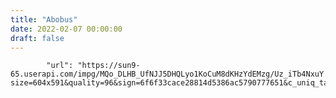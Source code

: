 ```yaml
---
title: "Abobus"
date: 2022-02-07 00:00:00
draft: false
---
```


            "url": "https://sun9-65.userapi.com/impg/MQo_DLHB_UfNJJ5DHQLyo1KoCuM8dKHzYdEMzg/Uz_iTb4NxuY.jpg?size=604x591&quality=96&sign=6f6f33cace28814d5386ac5790777651&c_uniq_tag=qw_6Jy5jSVUDwgugdMovkMcHAoEBq_GZYXSkAZ1W7ME&type=album",
